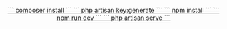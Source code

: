 <p align="center"><a href="https://laravel.com" target="_blank">
    ```
    composer install
    ```
    ```
    php artisan key:generate
    ```
    ```
    npm install
    ```
    ```
    npm run dev
    ```
    ```
    php artisan serve
    ```
</p>


